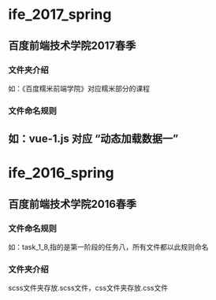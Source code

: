 # ife_2017_spring

## 百度前端技术学院2017春季 ##

### 文件夹介绍 ###

如：《百度糯米前端学院》对应糯米部分的课程

### 文件命名规则 ###

如：vue-1.js 对应 “动态加载数据一”
-------

# ife_2016_spring

## 百度前端技术学院2016春季 ##

### 文件命名规则 ###

如：task_1_8,指的是第一阶段的任务八，所有文件都以此规则命名

### 文件夹介绍 ###

scss文件夹存放.scss文件，css文件夹存放.css文件
